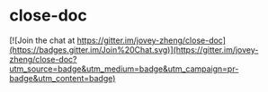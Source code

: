 # close-doc

[![Join the chat at https://gitter.im/jovey-zheng/close-doc](https://badges.gitter.im/Join%20Chat.svg)](https://gitter.im/jovey-zheng/close-doc?utm_source=badge&utm_medium=badge&utm_campaign=pr-badge&utm_content=badge)
